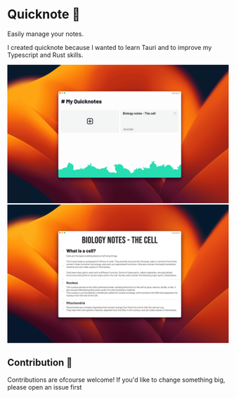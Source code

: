 # Quicknote 📝
Easily manage your notes.

I created quicknote because I wanted to learn Tauri and to improve my Typescript and Rust skills.

<img src=".github/screen1.png" alt="Main view" />
<img src=".github/screen2.png" alt="Editor view" />

## Contribution 🙏
Contributions are ofcourse welcome! If you'd like to change something big, please open an issue first
